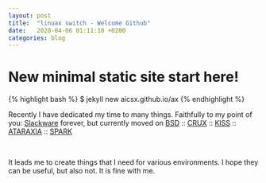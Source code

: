 ```yaml
---
layout: post
title:  "linuax switch - Welcome Github"
date:   2020-04-06 01:11:10 +0200
categories: blog 
---
```

# New minimal static site start here!

{% highlight bash %}
$ jekyll new aicsx.github.io/ax
{% endhighlight %}

Recently I have dedicated my time to many things.
Faithfully to my point of you: 
[Slackware] forever, 
but currently moved on [BSD] :: [CRUX] :: [KISS] :: [ATARAXIA] :: [SPARK]

[Slackware]: https://www.slackware.com
[BSD]:  https://www.freebsd.org
[CRUX]: https://crux.nu
[KISS]: https://k1ss.org
[ATARAXIA]: https://ataraxialinux.github.io
[SPARK]: https://fleshless.org/pages/spark.html
<p>&nbsp;</p>
It leads me to create things that I need for various environments. 
I hope they can be useful, but also not. It is fine with me.

